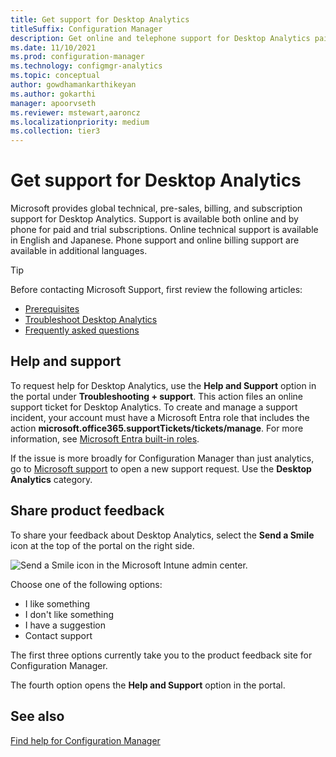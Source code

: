 ```yaml
---
title: Get support for Desktop Analytics
titleSuffix: Configuration Manager
description: Get online and telephone support for Desktop Analytics paid and trial subscriptions.
ms.date: 11/10/2021
ms.prod: configuration-manager
ms.technology: configmgr-analytics
ms.topic: conceptual
author: gowdhamankarthikeyan
ms.author: gokarthi
manager: apoorvseth
ms.reviewer: mstewart,aaroncz 
ms.localizationpriority: medium
ms.collection: tier3
---
```


# Get support for Desktop Analytics

Microsoft provides global technical, pre-sales, billing, and subscription support for Desktop Analytics. Support is available both online and by phone for paid and trial subscriptions. Online technical support is available in English and Japanese. Phone support and online billing support are available in additional languages.

> [!TIP]
> Before contacting Microsoft Support, first review the following articles:
>
> - [Prerequisites](overview.md#prerequisites)
> - [Troubleshoot Desktop Analytics](troubleshooting.md)
> - [Frequently asked questions](faq.yml)

## Help and support

To request help for Desktop Analytics, use the **Help and Support** option in the portal under **Troubleshooting + support**. This action files an online support ticket for Desktop Analytics. To create and manage a support incident, your account must have a Microsoft Entra role that includes the action **microsoft.office365.supportTickets/tickets/manage**. For more information, see [Microsoft Entra built-in roles](/azure/active-directory/roles/permissions-reference).

If the issue is more broadly for Configuration Manager than just analytics, go to [Microsoft support](https://aka.ms/cmcbsupport) to open a new support request. Use the **Desktop Analytics** category.

## <a name="bkmk_feedback"></a> Share product feedback

<!-- 5451636 -->

To share your feedback about Desktop Analytics, select the **Send a Smile** icon at the top of the portal on the right side.

![Send a Smile icon in the Microsoft Intune admin center.](media/5451636-portal-feedback.png)

Choose one of the following options:

- I like something
- I don't like something
- I have a suggestion
- Contact support

The first three options currently take you to the product feedback site for Configuration Manager.

The fourth option opens the **Help and Support** option in the portal.

## See also

[Find help for Configuration Manager](../core/understand/find-help.md)

